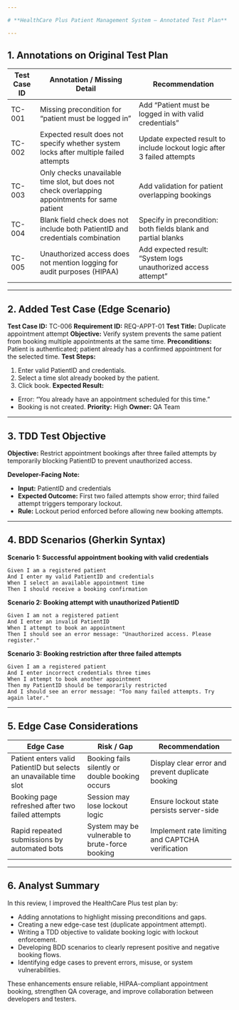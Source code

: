 ```yaml
---

# **HealthCare Plus Patient Management System – Annotated Test Plan**

---
```


## **1. Annotations on Original Test Plan**

| Test Case ID | Annotation / Missing Detail                                                                     | Recommendation                                                          |
| ------------ | ----------------------------------------------------------------------------------------------- | ----------------------------------------------------------------------- |
| TC-001       | Missing precondition for “patient must be logged in”                                            | Add “Patient must be logged in with valid credentials”                  |
| TC-002       | Expected result does not specify whether system locks after multiple failed attempts            | Update expected result to include lockout logic after 3 failed attempts |
| TC-003       | Only checks unavailable time slot, but does not check overlapping appointments for same patient | Add validation for patient overlapping bookings                         |
| TC-004       | Blank field check does not include both PatientID and credentials combination                   | Specify in precondition: both fields blank and partial blanks           |
| TC-005       | Unauthorized access does not mention logging for audit purposes (HIPAA)                         | Add expected result: “System logs unauthorized access attempt”          |

---

## **2. Added Test Case (Edge Scenario)**

**Test Case ID:** TC-006
**Requirement ID:** REQ-APPT-01
**Test Title:** Duplicate appointment attempt
**Objective:** Verify system prevents the same patient from booking multiple appointments at the same time.
**Preconditions:** Patient is authenticated; patient already has a confirmed appointment for the selected time.
**Test Steps:**

1. Enter valid PatientID and credentials.
2. Select a time slot already booked by the patient.
3. Click book.
   **Expected Result:**

* Error: “You already have an appointment scheduled for this time.”
* Booking is not created.
  **Priority:** High
  **Owner:** QA Team

---

## **3. TDD Test Objective**

**Objective:**
Restrict appointment bookings after three failed attempts by temporarily blocking PatientID to prevent unauthorized access.

**Developer-Facing Note:**

* **Input:** PatientID and credentials
* **Expected Outcome:** First two failed attempts show error; third failed attempt triggers temporary lockout.
* **Rule:** Lockout period enforced before allowing new booking attempts.

---

## **4. BDD Scenarios (Gherkin Syntax)**

**Scenario 1: Successful appointment booking with valid credentials**

```gherkin
Given I am a registered patient
And I enter my valid PatientID and credentials
When I select an available appointment time
Then I should receive a booking confirmation
```

**Scenario 2: Booking attempt with unauthorized PatientID**

```gherkin
Given I am not a registered patient
And I enter an invalid PatientID
When I attempt to book an appointment
Then I should see an error message: "Unauthorized access. Please register."
```

**Scenario 3: Booking restriction after three failed attempts**

```gherkin
Given I am a registered patient
And I enter incorrect credentials three times
When I attempt to book another appointment
Then my PatientID should be temporarily restricted
And I should see an error message: "Too many failed attempts. Try again later."
```

---

## **5. Edge Case Considerations**

| Edge Case                                                           | Risk / Gap                                      | Recommendation                                    |
| ------------------------------------------------------------------- | ----------------------------------------------- | ------------------------------------------------- |
| Patient enters valid PatientID but selects an unavailable time slot | Booking fails silently or double booking occurs | Display clear error and prevent duplicate booking |
| Booking page refreshed after two failed attempts                    | Session may lose lockout logic                  | Ensure lockout state persists server-side         |
| Rapid repeated submissions by automated bots                        | System may be vulnerable to brute-force booking | Implement rate limiting and CAPTCHA verification  |

---

## **6. Analyst Summary**

In this review, I improved the HealthCare Plus test plan by:

* Adding annotations to highlight missing preconditions and gaps.
* Creating a new edge-case test (duplicate appointment attempt).
* Writing a TDD objective to validate booking logic with lockout enforcement.
* Developing BDD scenarios to clearly represent positive and negative booking flows.
* Identifying edge cases to prevent errors, misuse, or system vulnerabilities.

These enhancements ensure reliable, HIPAA-compliant appointment booking, strengthen QA coverage, and improve collaboration between developers and testers.


